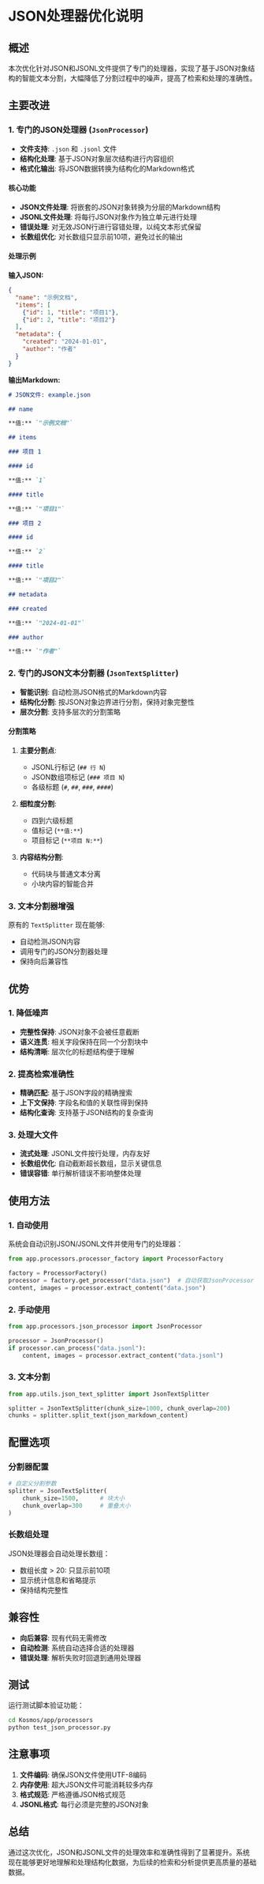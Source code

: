 # JSON处理器优化说明

## 概述

本次优化针对JSON和JSONL文件提供了专门的处理器，实现了基于JSON对象结构的智能文本分割，大幅降低了分割过程中的噪声，提高了检索和处理的准确性。

## 主要改进

### 1. 专门的JSON处理器 (`JsonProcessor`)

- **文件支持**: `.json` 和 `.jsonl` 文件
- **结构化处理**: 基于JSON对象层次结构进行内容组织
- **格式化输出**: 将JSON数据转换为结构化的Markdown格式

#### 核心功能

- **JSON文件处理**: 将嵌套的JSON对象转换为分层的Markdown结构
- **JSONL文件处理**: 将每行JSON对象作为独立单元进行处理
- **错误处理**: 对无效JSON行进行容错处理，以纯文本形式保留
- **长数组优化**: 对长数组只显示前10项，避免过长的输出

#### 处理示例

**输入JSON:**
```json
{
  "name": "示例文档",
  "items": [
    {"id": 1, "title": "项目1"},
    {"id": 2, "title": "项目2"}
  ],
  "metadata": {
    "created": "2024-01-01",
    "author": "作者"
  }
}
```

**输出Markdown:**
```markdown
# JSON文件: example.json

## name

**值:** `"示例文档"`

## items

### 项目 1

#### id

**值:** `1`

#### title

**值:** `"项目1"`

### 项目 2

#### id

**值:** `2`

#### title

**值:** `"项目2"`

## metadata

### created

**值:** `"2024-01-01"`

### author

**值:** `"作者"`
```

### 2. 专门的JSON文本分割器 (`JsonTextSplitter`)

- **智能识别**: 自动检测JSON格式的Markdown内容
- **结构化分割**: 按JSON对象边界进行分割，保持对象完整性
- **层次分割**: 支持多层次的分割策略

#### 分割策略

1. **主要分割点**:
   - JSONL行标记 (`## 行 N`)
   - JSON数组项标记 (`### 项目 N`)
   - 各级标题 (`#`, `##`, `###`, `####`)

2. **细粒度分割**:
   - 四到六级标题
   - 值标记 (`**值:**`)
   - 项目标记 (`**项目 N:**`)

3. **内容结构分割**:
   - 代码块与普通文本分离
   - 小块内容的智能合并

### 3. 文本分割器增强

原有的 `TextSplitter` 现在能够:
- 自动检测JSON内容
- 调用专门的JSON分割器处理
- 保持向后兼容性

## 优势

### 1. 降低噪声
- **完整性保持**: JSON对象不会被任意截断
- **语义连贯**: 相关字段保持在同一个分割块中
- **结构清晰**: 层次化的标题结构便于理解

### 2. 提高检索准确性
- **精确匹配**: 基于JSON字段的精确搜索
- **上下文保持**: 字段名和值的关联性得到保持
- **结构化查询**: 支持基于JSON结构的复杂查询

### 3. 处理大文件
- **流式处理**: JSONL文件按行处理，内存友好
- **长数组优化**: 自动截断超长数组，显示关键信息
- **错误容错**: 单行解析错误不影响整体处理

## 使用方法

### 1. 自动使用

系统会自动识别JSON/JSONL文件并使用专门的处理器：

```python
from app.processors.processor_factory import ProcessorFactory

factory = ProcessorFactory()
processor = factory.get_processor("data.json")  # 自动获取JsonProcessor
content, images = processor.extract_content("data.json")
```

### 2. 手动使用

```python
from app.processors.json_processor import JsonProcessor

processor = JsonProcessor()
if processor.can_process("data.jsonl"):
    content, images = processor.extract_content("data.jsonl")
```

### 3. 文本分割

```python
from app.utils.json_text_splitter import JsonTextSplitter

splitter = JsonTextSplitter(chunk_size=1000, chunk_overlap=200)
chunks = splitter.split_text(json_markdown_content)
```

## 配置选项

### 分割器配置

```python
# 自定义分割参数
splitter = JsonTextSplitter(
    chunk_size=1500,      # 块大小
    chunk_overlap=300     # 重叠大小
)
```

### 长数组处理

JSON处理器会自动处理长数组：
- 数组长度 > 20: 只显示前10项
- 显示统计信息和省略提示
- 保持结构完整性

## 兼容性

- **向后兼容**: 现有代码无需修改
- **自动检测**: 系统自动选择合适的处理器
- **错误处理**: 解析失败时回退到通用处理器

## 测试

运行测试脚本验证功能：

```bash
cd Kosmos/app/processors
python test_json_processor.py
```

## 注意事项

1. **文件编码**: 确保JSON文件使用UTF-8编码
2. **内存使用**: 超大JSON文件可能消耗较多内存
3. **格式规范**: 严格遵循JSON格式规范
4. **JSONL格式**: 每行必须是完整的JSON对象

## 总结

通过这次优化，JSON和JSONL文件的处理效率和准确性得到了显著提升。系统现在能够更好地理解和处理结构化数据，为后续的检索和分析提供更高质量的基础数据。 